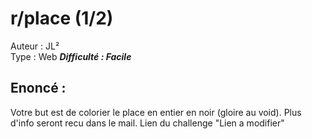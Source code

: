 # r/place (1/2)

Auteur : JL²  
Type : Web
***Difficulté : Facile***

## Enoncé :
Votre but est de colorier le place en entier en noir (gloire au void).
Plus d'info seront recu dans le mail.
Lien du challenge "Lien a modifier"